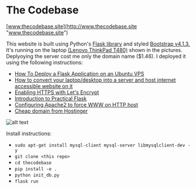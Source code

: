 # The Codebase


[www.thecodebase.site](http://www.thecodebase.site "www.thecodebase.site")

This website is built using Python's 
<a href="http://flask.pocoo.org/">Flask library</a> 
 and styled
<a href="https://getbootstrap.com/docs/4.1/getting-started/introduction/">Bootstrap v4.1.3.</a> 
It's  running on the laptop 
<a href="https://www.lenovo.com/fi/fi/laptops/thinkpad/t-series/ThinkPad-T480/p/22TP2TT4800">(Lenovo ThinkPad T480)</a>
    shown in the pictures. Deplyoying the server cost me only the domain name ($1.46).
    I deployed it using the following instructions:
<ul class="text-left">
    <li>
        <a href="https://www.digitalocean.com/community/tutorials/how-to-deploy-a-flask-application-on-an-ubuntu-vps">
            How To Deploy a Flask Application on an Ubuntu VPS
        </a>
    </li>
    <li>
        <a href="https://blog.mindorks.com/how-to-convert-your-laptop-desktop-into-a-server-and-host-internet-accessible-website-on-it-part-1-545940164ab9">
            How to convert your laptop/desktop into a server and host internet accessible website on it
        </a>
    </li>
    <li>
        <a href="https://letsencrypt.org/getting-started/">
            Enabling HTTPS with Let's Encrypt
        </a>
    </li>
    <li>
        <a href="https://pythonprogramming.net/practical-flask-introduction/">
            Introduction to Practical Flask
        </a>
    </li>
    <li>
        <a href="https://github.com/thecodebasesite/apache2-conf">
            Configuring Apache2 to force WWW on HTTP host
        </a>
    </li>
    <li>
        <a href="https://www.hostinger.com/">
            Cheap domain from Hostinger
        </a>
    </li>
</ul>



![alt text](https://raw.githubusercontent.com/thecodebasesite/thecodebase/master/thecodebase.png)

Install instructions:

* `sudo apt-get install mysql-client mysql-server libmysqlclient-dev -y`
* `git clone <this repo>`
* `cd thecodebase`
* `pip install -e .`
* `python init_db.py`
* `flask run`

